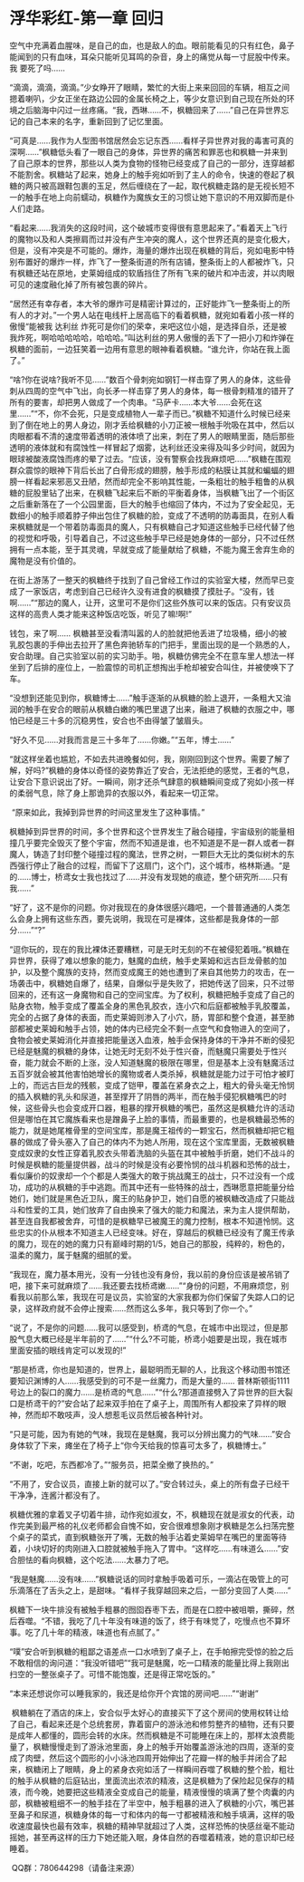 # 浮华彩红-第一章 回归

空气中充满着血腥味，是自己的血，也是敌人的血。眼前能看见的只有红色，鼻子能闻到的只有血味，耳朵只能听见耳鸣的杂音，身上的痛觉从每一寸屁股中传来。 我 要死了吗…… 

“滴滴，滴滴，滴滴。”少女睁开了眼睛，繁忙的大街上来来回回的车辆，相互之间摁着喇叭，少女正坐在路边公园的金属长椅之上，等少女意识到自己现在所处的环境之后脑海中闪过一丝疼痛。“我，西琳……不，枫糖回来了……”自己在异世界忘记的自己本来的名字，重新回到了记忆里面。

“可真是……我作为人型图书馆居然会忘记东西……看样子异世界对我的毒害可真的深啊……”枫糖低头看了一眼自己的身体，异世界的痛苦和罪恶也和枫糖一并来到了自己原本的世界，那些以人类为食物的怪物已经变成了自己的一部分，连穿越都不能割舍。枫糖站了起来，她身上的触手宛如听到了主人的命令，快速的卷起了枫糖的两只被高跟鞋包裹的玉足，然后缠绕在了一起，取代枫糖走路的是无视长短不一的触手在地上向前蠕动，枫糖作为魔族女王的习惯让她下意识的不用双脚而是仆人们走路。

“看起来……我消失的这段时间，这个破城市变得很有意思起来了。”看着天上飞行的魔物以及和人类擦肩而过并没有产生冲突的魔人，这个世界还真的是变化极大，但是，没有冲突是不可能的。爆炸，海量的爆炸出现在枫糖的背后，宛如电影中特别布置好的爆炸一样，炸飞了一整条街道的所有店铺，整条街上的人都被炸飞，只有枫糖还站在原地，史莱姆组成的软盾挡住了所有飞来的破片和冲击波，并以肉眼可见的速度融化掉了所有被包裹的碎片。

“居然还有幸存者，本大爷的爆炸可是精密计算过的，正好能炸飞一整条街上的所有人的才对。”一个男人站在电线杆上居高临下的看着枫糖，就宛如看着小孩一样的傲慢“能被我 达利丝 炸死可是你们的荣幸，来吧这位小姐，是选择自杀，还是被我炸死，啊哈哈哈哈哈，哈哈哈。”叫达利丝的男人傲慢的丢下了一把小刀和炸弹在枫糖的面前，一边狂笑着一边用有意思的眼神看着枫糖。“谁允许，你站在我上面了。”

“啥?你在说啥?我听不见……”数百个骨刺宛如钢钉一样击穿了男人的身体，这些骨刺从四周的空气中飞出，向长矛一样击穿了男人的身体，每一根骨刺精准的错开了所有的要害，却把男人做成了一个肉串。“马萨卡……本大爷……会死在这里……”“不，你不会死，只是变成植物人一辈子而已。”枫糖不知道什么时候已经来到了倒在地上的男人身边，刚才丢给枫糖的小刀正被一根触手吮吸在其中，然后以肉眼都看不清的速度带着透明的液体喷了出来，刺在了男人的眼睛里面，随后那些透明的液体就和有腐蚀性一样冒起了烟雾，达利丝还没来得及叫多少时间，就因为眼球被酸液腐蚀而疼的晕了过去。“应该，没有警察会找我麻烦吧……”枫糖在围观群众震惊的眼神下背后长出了白骨形成的翅膀，触手形成的粘膜让其就和蝙蝠的翅膀一样看起来邪恶又丑陋，然而却完全不影响其性能，一条粗壮的触手粗鲁的从枫糖的屁股里钻了出来，在枫糖飞起来后不断的平衡着身体，当枫糖飞出了一个街区之后重新落在了一个公园里面，巨大的触手也缩回了体内，不过为了安全起见，无数细小的触手顺着脖子伸出包住了枫糖的脸，变成了不透明的防毒面具，在别人看来枫糖就是一个带着防毒面具的魔人，只有枫糖自己才知道这些触手已经代替了他的视觉和呼吸，引导着自己，不过这些触手早已经是她身体的一部分，只不过任然拥有一点本能，至于其灵魂，早就变成了能量献给了枫糖，不能为魔王舍弃生命的魔物是没有价值的。

在街上游荡了一整天的枫糖终于找到了自己曾经工作过的实验室大楼，然而早已变成了一家饭店，考虑到自己已经许久没有进食的枫糖摸了摸肚子。“没有，钱啊……”“那边的魔人，让开，这里可不是你们这些外族可以来的饭店。只有安议员这样的高贵人类才能来这种饭店吃饭，听见了嘛!啊!”

钱包，来了啊…… 枫糖甚至没看清叫嚣的人的脸就把他丢进了垃圾桶，细小的被乳胶包裹的手伸出去拉开了黑色奔驰轿车的门把手，里面出现的是一个熟悉的人，安合助理。自己实验室以前的实习助手。啪，枫糖仿佛完全不在意车里人想法一样坐到了后排的座位上，一脸震惊的司机正想掏出手枪却被安合叫住，并被使唤下了车。

“没想到还能见到你，枫糖博士……”触手逐渐的从枫糖的脸上退开，一条粗大又油润的触手在安合的眼前从枫糖白嫩的嘴巴里退了出来，融进了枫糖的衣服之中，哪怕已经是三十多的沉稳男性，安合也不由得皱了皱眉头。

“好久不见……对我而言是三十多年了……你嫩。”“五年，博士……”

“就这样坐着也尴尬，不如去共进晚餐如何，我，刚刚回到这个世界。需要了解了解，好吗?”枫糖的身体以奇怪的姿势靠近了安合，无法拒绝的感觉，王者的气息，让安合下意识说出了好。一瞬间，刚才还杀气肆意的枫糖瞬间变成了宛如小孩一样的柔弱气息，除了身上那诡异的衣服以外，看起来一切正常。

 “原来如此，我掉到异世界的时间这里发生了这种事情。”

枫糖掉到异世界的时间，多个世界和这个世界发生了融合碰撞，宇宙级别的能量相撞几乎要完全毁灭了整个宇宙，然而不知道是谁，也不知道是不是一群人或者一群魔人，铸造了封印整个碰撞过程的魔法，世界之树，一颗巨大无比的类似树木的东西强行停止了融合的过程，而留下了这扇门，这个门，这个城市，格林斯通。“是的……博士，桥鸢女士我也找过了……并没有发现她的痕迹，整个研究所……只有我……”

“好了，这不是你的问题。你对我现在的身体很感兴趣吧，一个普普通通的人类怎么会身上拥有这些东西，要先说明，我现在可是裸体，这些都是我身体的一部分……”“?”

“逗你玩的，现在的我比裸体还要糟糕，可是无时无刻的不在被侵犯着哦。”枫糖在异世界，获得了难以想象的能力，魅魔的血统，触手史莱姆和远古巨龙骨骸的加护，以及整个魔族的支持，然而变成魔王的她也遭到了来自其他势力的攻击，在一场袭击中，枫糖她自爆了，结果，自爆似乎是失败了，把她传送了回来，只不过带回来的，还有这一身魔物和自己的空间宝库。为了权利，枫糖把触手变成了自己的贴身衣物，触手变成了覆盖全身的黑色乳胶衣，连小穴和后庭都被触手乳胶覆盖，完全的占据了身体的表面，而史莱姆则渗入了小穴，肠，胃部和整个食道，甚至肺部都被史莱姆和触手占领，她的体内已经完全不剩一点空气和食物进入的空间了，食物会被史莱姆消化并直接把能量送入血液，触手会保持身体的干净并不断的侵犯已经是魅魔的枫糖的身体，让她无时无刻不处于性兴奋，而魅魔只需要处于性兴奋，能力就会不断的上涨，没人知道魅魔的极限在哪里，但是基本上没有魅魔活过五百岁就会被其他害怕她增长的魔物或者人类杀掉，枫糖就是能力过于可怕才被盯上的，而远古巨龙的残骸，变成了铠甲，覆盖在紧身衣之上，粗大的骨头毫无怜悯的插入枫糖的乳头和尿道，甚至撑开了阴唇的两半，而在触手侵犯枫糖嘴巴的时候，这些骨头也会变成开口器，粗暴的撑开枫糖的嘴巴，虽然这是枫糖允许的活动但是哪怕在其它魔族看来也是蹭鼻子上脸的事情，而最重要的，也是枫糖最恐怖的能力，就是她尾椎骨里的空间宝库，那是魔王祖传的一颗宝石，然而枫糖却把它粗暴的做成了骨头塞入了自己的体内不为她人所用，现在这个宝库里面，无数被枫糖变成奴隶的女性正穿着乳胶衣头带着洗脑的头盔在其中被触手折磨，她们不战斗的时候是枫糖的能量提供器，战斗的时候是没有必要怜悯的战斗机器和恐怖的战士，看似廉价的奴隶却一个个都是人类强大的敢于挑战魔王的战士，只不过没有一个成功，成功的从枫糖的手中逃跑。而其中还有一些特殊的战士，西琳愿意把能量分给她们，她们就是黑色近卫队，魔王的贴身护卫，她们自愿的被枫糖改造成了只能战斗和性爱的工具，她们放弃了自由换来了强大的能力和魔法，来为主人提供帮助，甚至连自我都被舍弃，可惜的是枫糖早已被魔王的魔力控制，根本不知道怜悯。这些忠实的仆从根本不知道主人已经变味。好在，穿越后的枫糖已经没有了魔王传承的魔力，现在的她的魔力只有巅峰时期的1/5，她自己的那股，纯粹的，粉色的，温柔的魔力，属于魅魔的细腻的爱。

“我现在，魔力基本用光，没有一分钱也没有身份，我以前的身份应该是被吊销了吧，接下来可就麻烦了……我还要去找桥鸢嫩……”“身份的问题，不用麻烦您，别看我以前那么笨，我现在可是议员，实验室的大家我都为你们保留了失踪人口的记录，这样政府就不会停止搜索……然而这么多年，我只等到了你一个。”

“说了，不是你的问题……我可以感受到，桥鸢的气息，在城市中出现过，但是那股气息大概已经是半年前的了……”“什么?不可能，桥鸢小姐要是出现，我在城市里面安插的眼线肯定可以发现的!”

“那是桥鸢，你也是知道的，世界上，最聪明而无聊的人，比我这个移动图书馆还要知识渊博的人……我感受到的可不是一丝魔力，而是大量的…… 普林斯顿街1111号边上的裂口的魔力……是桥鸢的气息……”“什么?那道直接劈入了异世界的巨大裂口是桥鸢干的?”安合站了起来双手拍在了桌子上，周围所有人都投来了异样的眼神，然而却不敢吱声，没人想惹毛议员然后被各种针对。

“只是可能，因为有她的气味，我现在是魅魔，我可以分辨出魔力的气味……”安合身体软了下来，瘫坐在了椅子上“你今天给我的惊喜可太多了，枫糖博士。”

“不谢，吃吧，东西都冷了。”“服务员，把菜全撤了换热的。”

“不用了，安合议员，直接上新的就可以了。”安合转过头，桌上的所有盘子已经干干净净，连酱汁都没有了。

枫糖优雅的拿着叉子切着牛排，动作宛如淑女，不，枫糖现在就是淑女的代表，动作完美到最严格的礼仪老师都会自愧不如，安合很难想象刚才枫糖是怎么扫荡完整个桌子的菜式，直到枫糖张开了嘴，无数的触手沾着史莱姆早在嘴巴的里面等待着，小块切好的肉刚进入口腔就被触手拖入了胃中。“这样吃……有味道么……”安合胆怯的看向枫糖，这个吃法……太暴力了吧。

“我是魅魔……没有味……”枫糖说话的同时拿触手吸着可乐，一滴沾在吸管上的可乐滴落在了舌头之上，是甜味。“看样子我穿越回来之后，一部分变回了人类……”

枫糖下一块牛排没有被触手粗暴的囫囵吞枣下去，而是在口腔中被咀嚼，撕碎，然后吞噬。“不错，我吃了几十年没有味道的饭了，终于有味觉了，吃慢点也不算坏事。吃了几十年的精液，味道也有点腻了。”

“噗”安合听到枫糖的粗鄙之语差点一口水喷到了桌子上，在手帕擦完受惊的脸之后不敢相信的询问道：“我没听错吧”“我可是魅魔，吃一口精液的能量比得上我刚出扫空的一整张桌子了。可惜不能饱腹，还是得正常吃饭的。”

“本来还想说你可以睡我家的，我还是给你开个宾馆的房间吧……”“谢谢”

 枫糖躺在了酒店的床上，安合似乎太好心的直接买下了这个房间的使用权转让给了自己，看起来还是个总统套房，靠着窗户的游泳池和修剪整齐的植物，还有只要是成年人都懂的，圆形会转的水床。然而枫糖是不可能睡在床上的，那样太浪费能量了，枫糖慢慢走到了游泳池里面，身上的触手开始覆盖游泳池的四周，逐渐的变成了肉壁，然后这个圆形的小小泳池四周开始伸出了花瓣一样的触手并闭合了起来，枫糖闭上了眼睛，身上的紧身衣宛如活了一样瞬间吞噬了枫糖的整个脸，粗壮的触手从枫糖的后庭钻出，里面流出浓浓的精液，这是枫糖为了保险起见保存的精液，而今晚，她要把这些精液全变成自己的能量，精液慢慢的填满了整个肉囊的内部，枫糖被粗细不一的触手挂在了半空中，触手粗暴的进入了枫糖的小穴，嘴巴甚至鼻子和尿道，枫糖身体的每一寸和体内的每一寸都被精液和触手填满，这样的吸收速度最快也最有效率，枫糖的精神早就超过了人类，这样恐怖的快感丝毫不能动摇她，甚至再这样的压力下她还能入眠，身体自然的吞噬着精液，她的意识却已经睡着。

 QQ群：780644298（请备注来源）

